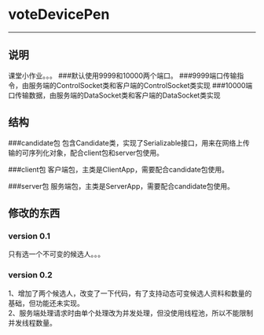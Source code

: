 # voteDevicePen
*****

## 说明
课堂小作业。。。
###默认使用9999和10000两个端口。
###9999端口传输指令，由服务端的ControlSocket类和客户端的ControlSocket类实现
###10000端口传输数据，由服务端的DataSocket类和客户端的DataSocket类实现

## 结构

###candidate包
包含Candidate类，实现了Serializable接口，用来在网络上传输的可序列化对象，配合client包和server包使用。

###client包
客户端包，主类是ClientApp，需要配合candidate包使用。

###server包
服务端包，主类是ServerApp，需要配合candidate包使用。

## 修改的东西

### version 0.1
只有选一个不可变的候选人。。。

### version 0.2
1、增加了两个候选人，改变了一下代码，有了支持动态可变候选人资料和数量的基础，但功能还未实现。  
2、服务端处理请求时由单个处理改为并发处理，但没使用线程池，所以不能限制并发线程数量。
